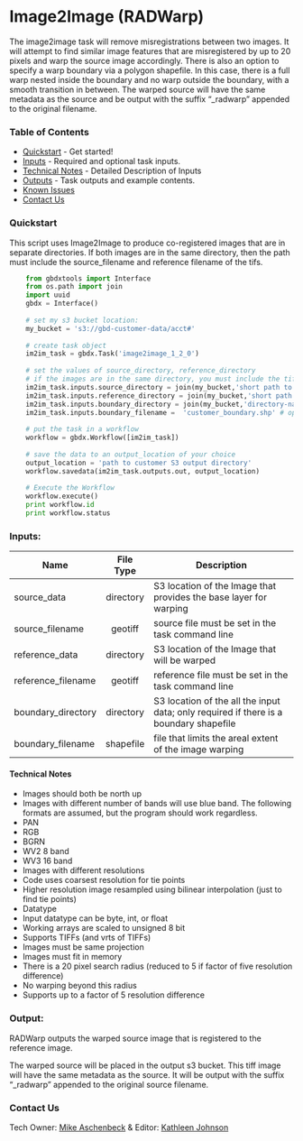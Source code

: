 # Image2Image (RADWarp)

The image2image task will remove misregistrations between two images.  It will attempt to find similar image features that are misregistered by up to 20 pixels and warp the source image accordingly.  There is also an option to specify a warp boundary via a polygon shapefile.  In this case, there is a full warp nested inside the boundary and no warp outside the boundary, with a smooth transition in between.  The warped source will have the same metadata as the source and be output with the suffix “_radwarp” appended to the original filename.

### Table of Contents
 * [Quickstart](#quickstart) - Get started!
 * [Inputs](#inputs) - Required and optional task inputs.
 * [Technical Notes](#technical-notes) - Detailed Description of Inputs
 * [Outputs](#outputs) - Task outputs and example contents.
 * [Known Issues](#known-issues)
 * [Contact Us](#contact-us)

### Quickstart

This script uses Image2Image to produce co-registered images that are in separate directories.  If both images are in the same directory, then the path must include the source_filename and reference filename of the tifs.

```python
   	from gbdxtools import Interface
	from os.path import join
	import uuid
	gbdx = Interface()
	
	# set my s3 bucket location:
	my_bucket = 's3://gbd-customer-data/acct#'
	
	# create task object
	im2im_task = gbdx.Task('image2image_1_2_0')
	
	# set the values of source_directory, reference_directory
	# if the images are in the same directory, you must include the tif file name in the path.
	im2im_task.inputs.source_directory = join(my_bucket,'short path to source image directory')
	im2im_task.inputs.reference_directory = join(my_bucket,'short path to reference image directory')
	im2im_task.inputs.boundary_directory = join(my_bucket,'directory-name')
	im2im_task.inputs.boundary_filename =  'customer_boundary.shp' # optional
	
	# put the task in a workflow
	workflow = gbdx.Workflow([im2im_task])
	
	# save the data to an output_location of your choice
	output_location = 'path to customer S3 output directory'
	workflow.savedata(im2im_task.outputs.out, output_location)
	
	# Execute the Workflow
	workflow.execute()
	print workflow.id
	print workflow.status
```


          
### Inputs:

Name                     |       File Type       |   Description
-------------------------|:---------------------:|---------------------------------
source_data         |  directory   | S3 location of the Image that provides the base layer for warping
source_filename     |  geotiff     | source file must be set in the task command line
reference_data      |  directory   | S3 location of the Image that will be warped
reference_filename  |  geotiff     | reference file must be set in the task command line
boundary_directory  |  directory   | S3 location of the all the input data; only required if there is a boundary shapefile 
boundary_filename   |  shapefile   | file that limits the areal extent of the image warping

#### Technical Notes
*  Images should both be north up
*  Images with different number of bands will use blue band.  The following formats are assumed, but the program should work regardless.
  * PAN
  * RGB
  * BGRN
  * WV2 8 band
  * WV3 16 band
*  Images with different resolutions
  * Code uses coarsest resolution for tie points
  * Higher resolution image resampled using bilinear interpolation (just to find tie points)
*  Datatype
  * Input datatype can be byte, int, or float
  * Working arrays are scaled to unsigned 8 bit
  * Supports TIFFs (and vrts of TIFFs)
*  Images must be same projection
*  Images must fit in memory
*  There is a 20 pixel search radius (reduced to 5 if factor of five resolution difference)
  *  No warping beyond this radius
*  Supports up to a factor of 5 resolution difference



### Output:
RADWarp outputs the warped source image that is registered to the reference image.

The warped source will be placed in the output s3 bucket.  This tiff image will have the same metadata as the source.  It will be output with the suffix “_radwarp” appended to the original source filename.


### Contact Us
Tech Owner: [Mike Aschenbeck](#acomermichael.aschenbeck@digitalglobe.com) & Editor:  [Kathleen Johnson](#kathleen.johnsons@digitalglobe.com)
